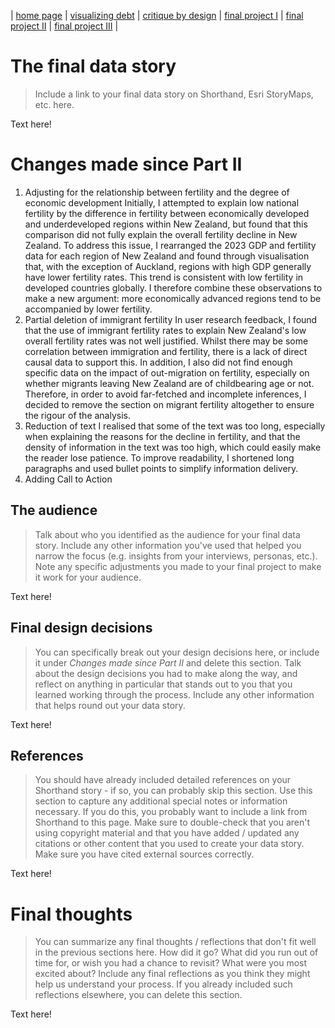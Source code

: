 | [home page](https://cmustudent.github.io/tswd-portfolio-templates/) | [visualizing debt](visualizing-government-debt) | [critique by design](critique-by-design) | [final project I](final-project-part-one) | [final project II](final-project-part-two) | [final project III](final-project-part-three) |

# The final data story
> Include a link to your final data story on Shorthand, Esri StoryMaps, etc. here. 

Text here!

# Changes made since Part II

1. Adjusting for the relationship between fertility and the degree of economic development
Initially, I attempted to explain low national fertility by the difference in fertility between economically developed and underdeveloped regions within New Zealand, but found that this comparison did not fully explain the overall fertility decline in New Zealand. To address this issue, I rearranged the 2023 GDP and fertility data for each region of New Zealand and found through visualisation that, with the exception of Auckland, regions with high GDP generally have lower fertility rates. This trend is consistent with low fertility in developed countries globally. I therefore combine these observations to make a new argument: more economically advanced regions tend to be accompanied by lower fertility. 
2. Partial deletion of immigrant fertility
In user research feedback, I found that the use of immigrant fertility rates to explain New Zealand's low overall fertility rates was not well justified. Whilst there may be some correlation between immigration and fertility, there is a lack of direct causal data to support this. In addition, I also did not find enough specific data on the impact of out-migration on fertility, especially on whether migrants leaving New Zealand are of childbearing age or not. Therefore, in order to avoid far-fetched and incomplete inferences, I decided to remove the section on migrant fertility altogether to ensure the rigour of the analysis.
3. Reduction of text
I realised that some of the text was too long, especially when explaining the reasons for the decline in fertility, and that the density of information in the text was too high, which could easily make the reader lose patience. To improve readability, I shortened long paragraphs and used bullet points to simplify information delivery. 
4. Adding Call to Action

## The audience
> Talk about who you identified as the audience for your final data story.  Include any other information you've used that helped you narrow the focus (e.g. insights from your interviews, personas, etc.).  Note any specific adjustments you made to your final project to make it work for your audience.

Text here!

## Final design decisions
> You can specifically break out your design decisions here, or include it under *Changes made since Part II* and delete this section. Talk about the design decisions you had to make along the way, and reflect on anything in particular that stands out to you that you learned working through the process.  Include any other information that helps round out your data story. 

Text here!

## References
> You should have already included detailed references on your Shorthand story - if so, you can probably skip this section.  Use this section to capture any additional special notes or information necessary.  If you do this, you probably want to include a link from Shorthand to this page. Make sure to double-check that you aren't using copyright material and that you have added / updated any citations or other content that you used to create your data story.  Make sure you have cited external sources correctly. 

Text here!

# Final thoughts
> You can summarize any final thoughts / reflections that don't fit well in the previous sections here.  How did it go?  What did you run out of time for, or wish you had a chance to revisit?  What were you most excited about?  Include any final reflections as you think they might help us understand your process.  If you already included such reflections elsewhere, you can delete this section. 

Text here!
